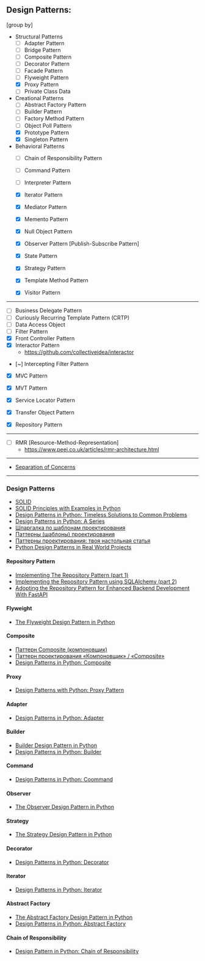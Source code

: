 ## Design Patterns:


[group by]
- Structural Patterns
    - [ ] Adapter Pattern
    - [ ] Bridge Pattern
    - [ ] Composite Pattern
    - [ ] Decorator Pattern
    - [ ] Facade Pattern
    - [ ] Flyweight Pattern
    - [x] Proxy Pattern
    - [ ] Private Class Data
- Creational Patterns
    - [ ] Abstract Factory Pattern
    - [ ] Builder Pattern
    - [ ] Factory Method Pattern
    - [ ] Object Poll Pattern
    - [x] Prototype Pattern
    - [x] Singleton Pattern
- Behavioral Patterns
    - [ ] Chain of Responsibility Pattern
    - [ ] Command Pattern
    - [ ] Interpreter Pattern
    - [x] Iterator Pattern
    - [x] Mediator Pattern
    - [x] Memento Pattern
    - [x] Null Object Pattern
    - [x] Observer Pattern [Publish-Subscribe Pattern]
    - [x] State Pattern
    - [x] Strategy Pattern
    - [x] Template Method Pattern
    - [x] Visitor Pattern


-------------------------------------------------------------------------------
- [ ] Business Delegate Pattern
- [ ] Curiously Recurring Template Pattern (CRTP)
- [ ] Data Access Object
- [ ] Filter Pattern
- [x] Front Controller Pattern
- [x] Interactor Pattern
    - https://github.com/collectiveidea/interactor
- [~] Intercepting Filter Pattern
- [x] MVC Pattern
- [x] MVT Pattern
- [x] Service Locator Pattern
- [x] Transfer Object Pattern
- [x] Repository Pattern


-------------------------------------------------------------------------------

- [ ] RMR [Resource-Method-Representation]
    - https://www.peej.co.uk/articles/rmr-architecture.html

-------------------------------------------------------------------------------

- [Separation of Concerns](https://en.wikipedia.org/wiki/Separation_of_concerns)


-------------------------------------------------------------------------------




### Design Patterns

- [SOLID](https://en.wikipedia.org/wiki/SOLID)
- [SOLID Principles with Examples in Python](https://medium.com/@pavel.loginov.dev/solid-principles-with-examples-in-python-e907c2291d8)
- [Design Patterns in Python: Timeless Solutions to Common Problems](https://scriptserpent.carlosrojas.dev/design-patterns-in-python-timeless-solutions-to-common-problems-a22605c65bf8)
- [Design Patterns in Python: A Series](https://medium.com/@amirm.lavasani/design-patterns-in-python-a-series-f502b7804ae5)
- [Шпаргалка по шаблонам проектирования](https://habr.com/ru/articles/210288/)
- [Паттерны (шаблоны) проектирования](https://makedev.org/patterns/index.html)
- [Паттерны проектирования: твоя настольная статья](https://proglib.io/p/patterny-proektirovaniya-tvoya-nastolnaya-statya-2019-10-27)
- [Python Design Patterns in Real World Projects](https://python.plainenglish.io/python-design-patterns-in-real-world-projects-%EF%B8%8F-ffedfe30330b)


#### Repository Pattern
- [Implementing The Repository Pattern (part 1)](https://dddinpython.com/index.php/2022/09/23/implementing-the-repository-pattern/)
- [Implementing the Repository Pattern using SQLAlchemy (part 2)](https://dddinpython.com/index.php/2022/11/09/implementing-the-repository-pattern-using-sqlalchemy/)
- [Adopting the Repository Pattern for Enhanced Backend Development With FastAPI](https://hackernoon.com/adopting-the-repository-pattern-for-enhanced-backend-development-with-fastapi)


#### Flyweight
- [The Flyweight Design Pattern in Python](https://medium.com/@fhuseynov803/the-flyweight-design-pattern-in-python-4c2b0c7fe298)


#### Composite
- [Паттерн Composite (компоновщик)](http://cpp-reference.ru/patterns/structural-patterns/composite/)
- [Паттерн проектирования «Компоновщик» / «Composite»](https://habr.com/ru/articles/85166/)
- [Design Patterns in Python: Composite](https://medium.com/@amirm.lavasani/design-patterns-in-python-composite-09eba144f65e)


#### Proxy
- [Design Patterns with Python: Proxy Pattern](https://levelup.gitconnected.com/design-patterns-with-python-proxy-pattern-870e5f090d1a)


#### Adapter
- [Design Patterns in Python: Adapter](https://medium.com/@amirm.lavasani/design-patterns-in-python-adapter-58eb7cc11474)


#### Builder
- [Builder Design Pattern in Python](https://medium.com/@dilip.voleti/builder-design-pattern-62b4e0729408)
- [Design Patterns in Python: Builder](https://medium.com/@amirm.lavasani/design-patterns-in-python-builder-0732552324b1)


#### Command
- [Design Patterns in Python: Coommand](https://medium.com/@amirm.lavasani/design-patterns-in-python-command-cc47fec57d54)


#### Observer
- [The Observer Design Pattern in Python](https://medium.com/@fhuseynov803/the-observer-design-pattern-in-python-ade5eddde787)


#### Strategy
- [The Strategy Design Pattern in Python](https://medium.com/@fhuseynov803/the-strategy-design-pattern-in-python-dc4dddc03026)


#### Decorator
- [Design Patterns in Python: Decorator](https://medium.com/@amirm.lavasani/design-patterns-in-python-decorator-c882c0db6501)


#### Iterator
- [Design Patterns in Python: Iterator](https://medium.com/@amirm.lavasani/design-patterns-in-python-iterator-2d3e9917f930)


#### Abstract Factory
- [The Abstract Factory Design Pattern in Python](https://medium.com/@fhuseynov803/the-abstract-factory-design-pattern-in-python-b32acdb70857)
- [Design Patterns in Python: Abstract Factory](https://medium.com/@amirm.lavasani/design-patterns-in-python-abstract-factory-2dcae06e5d29)



#### Chain of Responsibility
- [Design Pattern in Python: Chain of Responsibility](https://medium.com/@amirm.lavasani/design-patterns-in-python-chain-of-responsibility-cc22bb241b41)




